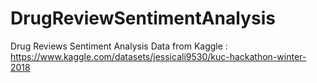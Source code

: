 # DrugReviewSentimentAnalysis
Drug Reviews Sentiment Analysis
Data from Kaggle : https://www.kaggle.com/datasets/jessicali9530/kuc-hackathon-winter-2018 
